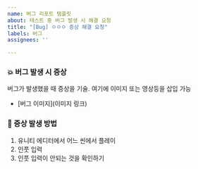 ```yaml
---
name: 버그 리포트 탬플릿
about: 테스트 중 버그 발생 시 해결 요청
title: "[Bug] ㅇㅇㅇ 증상 해결 요청"
labels: 버그
assignees: ''

---
```


### 💥 버그 발생 시 증상
버그가 발생했을 때 증상을 기술. 여기에 이미지 또는 영상등을 삽입 가능
- [버그 이미지\](이미지 링크)

### 🔁 증상 발생 방법
1. 유니티 에디터에서 어느 씬에서 플레이
2. 인풋 입력
3. 인풋 입력이 안되는 것을 확인하기
